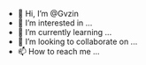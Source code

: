- 👋 Hi, I’m @Gvzin
- 👀 I’m interested in ...
- 🌱 I’m currently learning ...
- 💞️ I’m looking to collaborate on ...
- 📫 How to reach me ...

<!---
Gvzin/Gvzin is a ✨ special ✨ repository because its `README.md` (this file) appears on your GitHub profile.
You can click the Preview link to take a look at your changes.
--->

